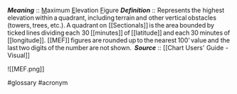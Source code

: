 ***Meaning*** :: <u>M</u>aximum <u>E</u>levation <u>F</u>igure
***Definition***    :: Represents the
highest elevation within a quadrant, including terrain and
other vertical obstacles (towers, trees, etc.). A quadrant on
[[Sectionals]] is the area bounded by ticked lines dividing each
30 [[minutes]] of [[latitude]] and each 30 minutes of [[longitude]].
[[MEF]] figures are rounded up to the nearest 100’ value and
the last two digits of the number are not shown. 
***Source***         :: [[Chart Users' Guide -Visual]]

![[MEF.png]]

#glossary #acronym